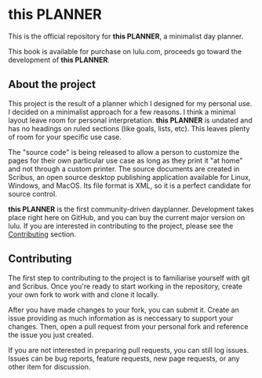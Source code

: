 # this PLANNER

This is the official repository for **this PLANNER**, a minimalist day planner.

This book is available for purchase on lulu.com, proceeds go toward the development of **this PLANNER**.

## About the project

This project is the result of a planner which I designed for my personal use.
I decided on a minimalist approach for a few reasons.
I think a minimal layout leave room for personal interpretation.
**this PLANNER** is undated and has no headings on ruled sections (like goals, lists, etc).
This leaves plenty of room for your specific use case.

The "source code" is being released to allow a person to customize the pages for their own particular use case as long as they print it "at home" and not through a custom printer.
The source documents are created in Scribus, an open source desktop publishing application available for Linux, Windows, and MacOS.
Its file format is XML, so it is a perfect candidate for source control.

**this PLANNER** is the first community-driven dayplanner.
Development takes place right here on GitHub, and you can buy the current major version on lulu.
If you are interested in contributing to the project, please see the [Contributing](#Contributing) section.

## Contributing

The first step to contributing to the project is to familiarise yourself with git and Scribus.
Once you're ready to start working in the repository, create your own fork to work with and clone it locally.

After you have made changes to your fork, you can submit it.
Create an issue providing as much information as is neccessary to support your changes.
Then, open a pull request from your personal fork and reference the issue you just created.

If you are not interested in preparing pull requests, you can still log issues.
Issues can be bug reports, feature requests, new page requests, or any other item for discussion.